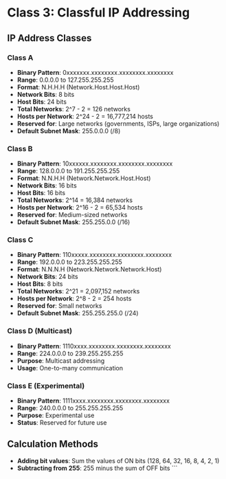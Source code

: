 # Class 3: Classful IP Addressing

## IP Address Classes

### Class A
- **Binary Pattern**: 0xxxxxxx.xxxxxxxx.xxxxxxxx.xxxxxxxx
- **Range**: 0.0.0.0 to 127.255.255.255
- **Format**: N.H.H.H (Network.Host.Host.Host)
- **Network Bits**: 8 bits
- **Host Bits**: 24 bits
- **Total Networks**: 2^7 - 2 = 126 networks
- **Hosts per Network**: 2^24 - 2 = 16,777,214 hosts
- **Reserved for**: Large networks (governments, ISPs, large organizations)
- **Default Subnet Mask**: 255.0.0.0 (/8)

### Class B
- **Binary Pattern**: 10xxxxxx.xxxxxxxx.xxxxxxxx.xxxxxxxx
- **Range**: 128.0.0.0 to 191.255.255.255
- **Format**: N.N.H.H (Network.Network.Host.Host)
- **Network Bits**: 16 bits
- **Host Bits**: 16 bits
- **Total Networks**: 2^14 = 16,384 networks
- **Hosts per Network**: 2^16 - 2 = 65,534 hosts
- **Reserved for**: Medium-sized networks
- **Default Subnet Mask**: 255.255.0.0 (/16)

### Class C
- **Binary Pattern**: 110xxxxx.xxxxxxxx.xxxxxxxx.xxxxxxxx
- **Range**: 192.0.0.0 to 223.255.255.255
- **Format**: N.N.N.H (Network.Network.Network.Host)
- **Network Bits**: 24 bits
- **Host Bits**: 8 bits
- **Total Networks**: 2^21 = 2,097,152 networks
- **Hosts per Network**: 2^8 - 2 = 254 hosts
- **Reserved for**: Small networks
- **Default Subnet Mask**: 255.255.255.0 (/24)

### Class D (Multicast)
- **Binary Pattern**: 1110xxxx.xxxxxxxx.xxxxxxxx.xxxxxxxx
- **Range**: 224.0.0.0 to 239.255.255.255
- **Purpose**: Multicast addressing
- **Usage**: One-to-many communication

### Class E (Experimental)
- **Binary Pattern**: 1111xxxx.xxxxxxxx.xxxxxxxx.xxxxxxxx
- **Range**: 240.0.0.0 to 255.255.255.255
- **Purpose**: Experimental use
- **Status**: Reserved for future use

## Calculation Methods
- **Adding bit values**: Sum the values of ON bits (128, 64, 32, 16, 8, 4, 2, 1)
- **Subtracting from 255**: 255 minus the sum of OFF bits
\`\`\`
